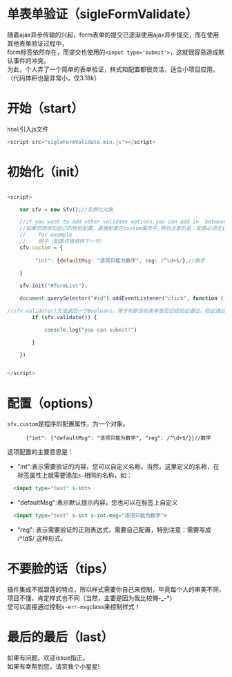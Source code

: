 # 单表单验证（sigleFormValidate）
随着ajax异步传输的兴起，form表单的提交已逐渐使用ajax异步提交，而在使用其他表单验证过程中，<br>
form标签依然存在，而提交也使用的`<input type='submit'>`，这就很容易造成默认事件的冲突。<br>
为此，个人弄了一个简单的表单验证，样式和配置都很灵活，适合小项目应用。（代码体积也是非常小，仅3.18k）

# 开始（start）
`html`引入js文件
````javascript
<script src="sigleFormValidate.min.js"></script>
````
# 初始化（init）
````javascript

<script>

    var sfv = new Sfv();//实例化对象

    //if you want to add other validate options,you can add in  between instance and init function!
    //如果您想添加自己的检验配置，直接配置在custom属性中,特别注意的是：配置必须在init初始化方法之前！
    //    for example
    //    例子（配置详情请转下一节）
    sfv.custom = {
        
         "int": {defaultMsg: "该项只能为数字", reg: /^\d+$/},//数字
        
    }

    sfv.init("#formList");

    document.querySelector("#id").addEventListener("click", function () {

//sfv.validate()方法返回一个Booleans，用于判断当前表单是否已经验证通过，验证通过后直接使用ajax传输数据。
        if (sfv.validate()) {

            console.log("you can submit!")

        }

    })


</script>

````

# 配置（options）
`sfv.custom`是程序的配置属性，为一个对象。<br>
````object
      {"int": {"defaultMsg": "该项只能为数字", "reg": /^\d+$/}}//数字
````
这项配置的主要意思是：<br>
* "int":表示需要验证的内容，您可以自定义名称，当然，这里定义的名称，在标签属性上就需要添加`s-`相同的名称，如：
````html
  <input type="text" s-int>
````
* "defaultMsg":表示默认提示内容，您也可以在标签上自定义
````html
  <input type="text" s-int s-int-msg="该项只能为数字">
````
* "reg": 表示需要验证的正则表达式，需要自己配置，特别注意：需要写成 /^\d$/ 这种形式。

# 不要脸的话（tips）
插件集成不摇碧莲的特点，所以样式需要你自己来控制，毕竟每个人的审美不同，项目不懂，肯定样式也不同（当然，主要是因为我比较懒-_-*）
<br>
您可以直接通过控制`s-err-msg`class来控制样式！


# 最后的最后（last）
如果有问题，欢迎issue指正。<br>
如果有幸帮到您，请赏我个小星星!
